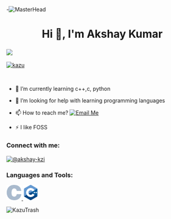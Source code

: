 -![MasterHead](https://media4.giphy.com/headers/GitHub/w8ZJLtJbmuph.gif)
<h1 align="center">Hi 👋, I'm Akshay Kumar </h1>
<h3 align="center"></h3>

<p align="left"> <img src="https://i.pinimg.com/originals/e4/26/70/e426702edf874b181aced1e2fa5c6cde.gif" /> </p>

<p align="left"> <a href="https://github.com/ryo-ma/github-profile-trophy"><img src="https://github-profile-trophy.vercel.app/?username=Akshay-Kzi" alt="kazu" /></a> </p>

<p align="left"> <a href="https://twitter.com/" target="blank"><img src="https://img.shields.io/twitter/follow/?logo=twitter&style=for-the-badge" alt="" /></a> </p>

- 🌱 I’m currently learning c++,c, python

- 🤝 I’m looking for help with learning programming languages

- 📫 How to reach me? [![Email Me](https://img.shields.io/badge/Akshay-Kzie%40gmail.com-red)](mailto:akshay11356@gmail.com)


- ⚡ I like FOSS 



<h3 align="left">Connect with me:</h3>
<p align="left">
<a href="https://www.instagram.com/akshay-kzi" target="blank"><img align="center" src="https://raw.githubusercontent.com/rahuldkjain/github-profile-readme-generator/master/src/images/icons/Social/instagram.svg" alt="@akshay-kzi" height="30" width="40" /></a>
</p>

<h3 align="left">Languages and Tools:</h3>
<p align="left"> <a href="https://www.cprogramming.com/" target="_blank" rel="noreferrer"> <img src="https://raw.githubusercontent.com/devicons/devicon/master/icons/c/c-original.svg" alt="c" width="40" height="40"/> </a> <a href="https://www.w3schools.com/cpp/" target="_blank" rel="noreferrer"> <img src="https://raw.githubusercontent.com/devicons/devicon/master/icons/cplusplus/cplusplus-original.svg" alt="cplusplus" width="40" height="40"/> </a> </p>

<p><img align="left" src="https://github-readme-stats.vercel.app/api/top-langs?username=Akshay-Kzi&show_icons=true&locale=en&layout=compact" alt="KazuTrash" /></p>

<!---
<p>&nbsp;<img align="center" src="https://github-readme-stats.vercel.app/api?username=zapling-kzi&show_icons=true&locale=en" alt="KazuTrash" /></p>

<p><img align="center" src="https://github-readme-streak-stats.herokuapp.com/?user=zapling-kzi&" alt="KazuTrash" /></p>
--->

<!---
Akshay-Kzi/Akshay-Kzi is a ✨ special ✨ repository because its `README.md` (this file) appears on your GitHub profile.
You can click the Preview link to take a look at your changes.
--->
